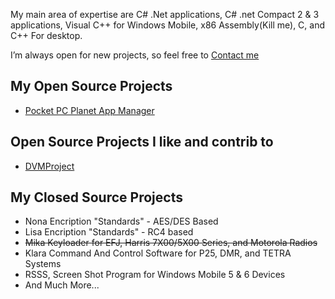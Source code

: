 My main area of expertise are C# .Net applications, C# .net Compact 2 & 3 applications, Visual C++ for Windows Mobile, x86 Assembly(Kill me), C, and C++ For desktop. 

I’m always open for new projects, so feel free to [Contact me](mailto:help@rosesam.pw)

## My Open Source Projects
- [Pocket PC Planet App Manager](https://github.com/carcarjg/PPCP-AppManager)

## Open Source Projects I like and contrib to
- [DVMProject](https://github.com/DVMProject)

## My Closed Source Projects

- Nona Encription "Standards" - AES/DES Based
- Lisa Encription "Standards" - RC4 based
- ~~Mika Keyloader for EFJ, Harris 7X00/5X00 Series, and Motorola Radios~~
- Klara Command And Control Software for P25, DMR, and TETRA Systems
- RSSS, Screen Shot Program for Windows Mobile 5 & 6 Devices
- And Much More...
